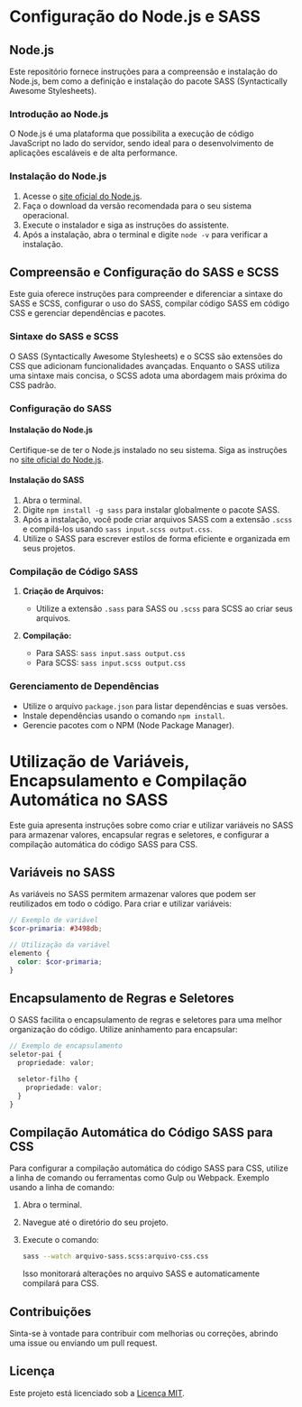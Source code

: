 # Configuração do Node.js e SASS

## Node.js

Este repositório fornece instruções para a compreensão e instalação do Node.js, bem como a definição e instalação do pacote SASS (Syntactically Awesome Stylesheets).

### Introdução ao Node.js

O Node.js é uma plataforma que possibilita a execução de código JavaScript no lado do servidor, sendo ideal para o desenvolvimento de aplicações escaláveis e de alta performance.

### Instalação do Node.js

1. Acesse o [site oficial do Node.js](https://nodejs.org/).
2. Faça o download da versão recomendada para o seu sistema operacional.
3. Execute o instalador e siga as instruções do assistente.
4. Após a instalação, abra o terminal e digite `node -v` para verificar a instalação.

## Compreensão e Configuração do SASS e SCSS

Este guia oferece instruções para compreender e diferenciar a sintaxe do SASS e SCSS, configurar o uso do SASS, compilar código SASS em código CSS e gerenciar dependências e pacotes.

### Sintaxe do SASS e SCSS

O SASS (Syntactically Awesome Stylesheets) e o SCSS são extensões do CSS que adicionam funcionalidades avançadas. Enquanto o SASS utiliza uma sintaxe mais concisa, o SCSS adota uma abordagem mais próxima do CSS padrão.

### Configuração do SASS

#### Instalação do Node.js

Certifique-se de ter o Node.js instalado no seu sistema. Siga as instruções no [site oficial do Node.js](https://nodejs.org/).

#### Instalação do SASS

1. Abra o terminal.
2. Digite `npm install -g sass` para instalar globalmente o pacote SASS.
3. Após a instalação, você pode criar arquivos SASS com a extensão `.scss` e compilá-los usando `sass input.scss output.css`.
4. Utilize o SASS para escrever estilos de forma eficiente e organizada em seus projetos.

### Compilação de Código SASS

1. **Criação de Arquivos:**
   - Utilize a extensão `.sass` para SASS ou `.scss` para SCSS ao criar seus arquivos.

2. **Compilação:**
   - Para SASS: `sass input.sass output.css`
   - Para SCSS: `sass input.scss output.css`

### Gerenciamento de Dependências

- Utilize o arquivo `package.json` para listar dependências e suas versões.
- Instale dependências usando o comando `npm install`.
- Gerencie pacotes com o NPM (Node Package Manager).

# Utilização de Variáveis, Encapsulamento e Compilação Automática no SASS

Este guia apresenta instruções sobre como criar e utilizar variáveis no SASS para armazenar valores, encapsular regras e seletores, e configurar a compilação automática do código SASS para CSS.

## Variáveis no SASS

As variáveis no SASS permitem armazenar valores que podem ser reutilizados em todo o código. Para criar e utilizar variáveis:

```scss
// Exemplo de variável
$cor-primaria: #3498db;

// Utilização da variável
elemento {
  color: $cor-primaria;
}
```

## Encapsulamento de Regras e Seletores

O SASS facilita o encapsulamento de regras e seletores para uma melhor organização do código. Utilize aninhamento para encapsular:

```scss
// Exemplo de encapsulamento
seletor-pai {
  propriedade: valor;

  seletor-filho {
    propriedade: valor;
  }
}
```

## Compilação Automática do Código SASS para CSS

Para configurar a compilação automática do código SASS para CSS, utilize a linha de comando ou ferramentas como Gulp ou Webpack. Exemplo usando a linha de comando:

1. Abra o terminal.
2. Navegue até o diretório do seu projeto.
3. Execute o comando:

   ```bash
   sass --watch arquivo-sass.scss:arquivo-css.css
   ```

   Isso monitorará alterações no arquivo SASS e automaticamente compilará para CSS.

## Contribuições

Sinta-se à vontade para contribuir com melhorias ou correções, abrindo uma issue ou enviando um pull request.

## Licença

Este projeto está licenciado sob a [Licença MIT](LICENSE).